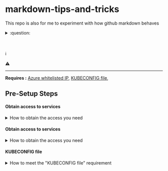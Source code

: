 # markdown-tips-and-tricks

This repo is also for me to experiment with how github markdown behaves

<details>
<summary> :question: </summary>
  <h2>I just learned about dropdowns (and emoji's)</h2>
<br>
From here : https://gist.github.com/citrusui/07978f14b11adada364ff901e27c7f61 <br/>      
See also Emoji cheat sheet : https://www.webpagefx.com/tools/emoji-cheat-sheet/
</details>
  
<br/>
<br/>
 
:information_source:
  
:warning:
  
  
-----------




**Requires :** [Azure whitelisted IP](), [KUBECONFIG file](#kubeconfig-file), 




## Pre-Setup Steps 

#### Obtain access to services
<details>
<summary> How to obtain the access you need </summary>
<br/>
You will need to reach out to the i2i Dev Ops to gain access to the various systems.<br/>
See the <a target="_blank" href="https://consensys.quip.com/Nfu9A6RPmHeT/Business-Continuity-Plan">Business Continuity Plan</a> for details on how to reach the DevOps.<br/>
</details>


#### Obtain access to services
<details>
<summary> How to obtain the access you need </summary>


* Database - Azure
* Blockchain - Kaleido  
* Code - Github repo
* Secrets - 1 Password


</details>



#### KUBECONFIG file
<details>
<summary> How to meet the "KUBECONFIG file" requirement </summary>

You will need to reach out to the i2i Dev Ops to get your personal kubernetes configuration file created.<br/>
The file will be pasted into 


</details>
